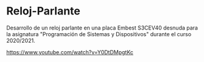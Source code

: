 # Reloj-Parlante
Desarrollo de un reloj parlante en una placa Embest S3CEV40 desnuda para la asignatura "Programación de Sistemas y Dispositivos" durante el curso 2020/2021.

https://www.youtube.com/watch?v=Y0DtDMpgtKc
